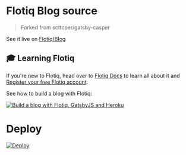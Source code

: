 # Flotiq Blog source

> Forked from scttcper/gatsby-casper

See it live on [Flotiq/Blog](https://flotiq.com/blog/)

## 🎓 Learning Flotiq

If you're new to Flotiq, head over to [Flotiq Docs](https://flotiq.com/docs) to learn all about it and [Register your free Flotiq account](https://editor.flotiq.com/register.html).

See how to build a blog with Flotiq:

[![Build a blog with Flotiq, GatsbyJS and Heroku](https://img.youtube.com/vi/hz3RK5qqhrQ/0.jpg)](https://www.youtube.com/watch?v=hz3RK5qqhrQ)


# Deploy

[![Deploy](https://www.herokucdn.com/deploy/button.svg)](https://heroku.com/deploy?template=https://github.com/flotiq/flotiq-blog)
